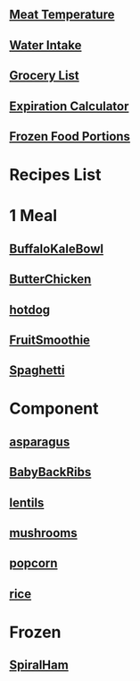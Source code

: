## [Meat Temperature](https://www.clickthisnick.com/recipes/meatTemp.html)
## [Water Intake](https://www.clickthisnick.com/recipes/waterIntake.html)
## [Grocery List](https://www.clickthisnick.com/recipes/groceryList.html)
## [Expiration Calculator](https://www.clickthisnick.com/recipes/expirationCalculator.html)
## [Frozen Food Portions](https://www.clickthisnick.com/recipes/frozenFood.html)
# Recipes List
# 1 Meal
## [BuffaloKaleBowl](https://www.clickthisnick.com/recipes/dist/buffalokalebowl.html)

## [ButterChicken](https://www.clickthisnick.com/recipes/dist/butterchicken.html)

## [hotdog](https://www.clickthisnick.com/recipes/dist/hotdog.html)

## [FruitSmoothie](https://www.clickthisnick.com/recipes/dist/fruitsmoothie.html)

## [Spaghetti](https://www.clickthisnick.com/recipes/dist/spaghetti.html)

# Component
## [asparagus](https://www.clickthisnick.com/recipes/dist/asparagus.html)

## [BabyBackRibs](https://www.clickthisnick.com/recipes/dist/babybackribs.html)

## [lentils](https://www.clickthisnick.com/recipes/dist/lentils.html)

## [mushrooms](https://www.clickthisnick.com/recipes/dist/mushrooms.html)

## [popcorn](https://www.clickthisnick.com/recipes/dist/popcorn.html)

## [rice](https://www.clickthisnick.com/recipes/dist/rice.html)

# Frozen
## [SpiralHam](https://www.clickthisnick.com/recipes/dist/spiralham.html)

